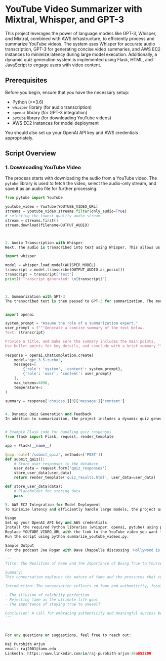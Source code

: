 # YouTube Video Summarizer with Mixtral, Whisper, and GPT-3

This project leverages the power of language models like GPT-3, Whisper, and Mixtral, combined with AWS infrastructure, to efficiently process and summarize YouTube videos. The system uses Whisper for accurate audio transcription, GPT-3 for generating concise video summaries, and AWS EC2 instances to minimize latency during large model execution. Additionally, a dynamic quiz generation system is implemented using Flask, HTML, and JavaScript to engage users with video content.

## Prerequisites

Before you begin, ensure that you have the necessary setup:

- Python (>=3.6)
- `whisper` library (for audio transcription)
- `openai` library (for GPT-3 integration)
- `pytube` library (for downloading YouTube videos)
- AWS EC2 instances for model deployment

You should also set up your OpenAI API key and AWS credentials appropriately.

## Script Overview

### 1. Downloading YouTube Video

The process starts with downloading the audio from a YouTube video. The `pytube` library is used to fetch the video, select the audio-only stream, and save it as an audio file for further processing.

```python
from pytube import YouTube

youtube_video = YouTube(YOUTUBE_VIDEO_URL)
streams = youtube_video.streams.filter(only_audio=True)
# selecting the lowest quality audio stream
stream = streams.first()
stream.download(filename=OUTPUT_AUDIO)



2. Audio Transcription with Whisper
Next, the audio is transcribed into text using Whisper. This allows us to convert speech into text efficiently, enabling the summarization step.

import whisper

model = whisper.load_model(WHISPER_MODEL)
transcript = model.transcribe(OUTPUT_AUDIO.as_posix())
transcript = transcript['text']
print(f'Transcript generated: \n{transcript}')



3. Summarization with GPT-3
The transcribed text is then passed to GPT-3 for summarization. The model processes the text to create a concise summary, including a title and key points from the video.


import openai

system_prompt = "Assume the role of a summarization expert."
user_prompt = f"""Generate a concise summary of the text below.
Text: {transcript}

Provide a title, and make sure the summary includes the main points.
Use bullet points for key details, and conclude with a brief summary."""
  
response = openai.ChatCompletion.create(
    model='gpt-3.5-turbo',
    messages=[
        {'role': 'system', 'content': system_prompt},
        {'role': 'user', 'content': user_prompt}
    ],
    max_tokens=4096,
    temperature=1
)

summary = response['choices'][0]['message']['content']


4. Dynamic Quiz Generation and Feedback
In addition to summarization, the project includes a dynamic quiz generation system implemented using Flask, HTML, and JavaScript. Users can interact with the video summary by answering questions based on the content, and their responses are stored in a database for analysis.


# Example Flask code for handling quiz responses
from flask import Flask, request, render_template

app = Flask(__name__)

@app.route('/submit_quiz', methods=['POST'])
def submit_quiz():
    # Store user responses in the database
    user_data = request.form['quiz_responses']
    store_user_data(user_data)
    return render_template('quiz_results.html', user_data=user_data)

def store_user_data(data):
    # Placeholder for storing data
    pass

5. AWS EC2 Integration for Model Deployment
To minimize latency and efficiently handle large models, the project uses AWS EC2 instances. The models (Whisper, GPT-3) are deployed on EC2 instances to ensure high availability and performance.

Usage
Set up your OpenAI API key and AWS credentials.
Install the required Python libraries (whisper, openai, pytube) using pip.
Replace YOUTUBE_VIDEO_URL with the link to the YouTube video you want to summarize.
Run the script using python summarize_youtube_videos.py.

Sample Output
For the podcast Joe Rogan with Dave Chappelle discussing 'Hollywood is Not Real Life', the system generates the following summary:

'''
Title: The Realities of Fame and the Importance of Being True to Yourself

Summary:
This conversation explores the nature of fame and the pressures that come with it. The speaker argues that celebrities, despite their public personas, are human and not immune to flaws. The discussion includes a personal narrative on finding purpose beyond fame, emphasizing authenticity and personal growth. A strong message about forgiveness and living a meaningful life is conveyed, challenging the pursuit of fame as an ultimate goal.

Introduction: The conversation reflects on fame and authenticity, focusing on self-discovery.

- The illusion of celebrity perfection
- Rejecting fame as the ultimate life goal
- The importance of staying true to oneself

Conclusion: A call for embracing authenticity and meaningful success beyond fame.
'''



For any questions or suggestions, feel free to reach out:

Raj Purohith Arjun
email: raj2001@tamu.edu
LinkedIn: https://www.linkedin.com/in/raj-purohith-arjun-20a652200
